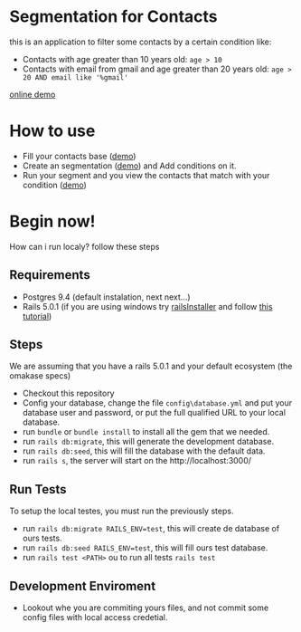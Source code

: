 # Segmentation for Contacts

this is an application to filter some contacts by a certain condition like:
- Contacts with age greater than 10 years old: `age > 10`
- Contacts with email from gmail and age greater than 20 years old: `age > 20 AND email like '%gmail'`

[online demo](http://segmentacao2heroku.herokuapp.com)

# How to use

- Fill your contacts base ([demo](http://segmentacao2heroku.herokuapp.com/contacts/new))
- Create an segmentation ([demo](http://segmentacao2heroku.herokuapp.com/segmentations/new)) and Add conditions on it.
- Run your segment and you view the contacts that match with your condition ([demo](http://segmentacao2heroku.herokuapp.com/segmentation_workspace))

# Begin now!

How can i run localy? follow these steps

## Requirements

- Postgres 9.4 (default instalation, next next...)
- Rails 5.0.1 (if you are using windows try [railsInstaller](http://railsinstaller.org/) and follow [this tutorial](http://railsapps.github.io/installing-rails.html))

## Steps

We are assuming that you have a rails 5.0.1 and your default ecosystem (the omakase specs)

- Checkout this repository
- Config your database, change the file `config\database.yml` and put your database user and password, or put the full qualified URL to your local database.
- run `bundle` or `bundle install` to install all the gem that we needed.
- run `rails db:migrate`, this will generate the development database.
- run `rails db:seed`, this will fill the database with the default data.
- run `rails s`, the server will start on the http://localhost:3000/

## Run Tests

To setup the local testes, you must run the previously steps.

- run `rails db:migrate RAILS_ENV=test`, this will create de database of ours tests.
- run `rails db:seed RAILS_ENV=test`, this will fill ours test database.
- run `rails test <PATH>` ou to run all tests `rails test`

## Development Enviroment

- Lookout whe you are commiting yours files, and not commit some config files with local access credetial.
